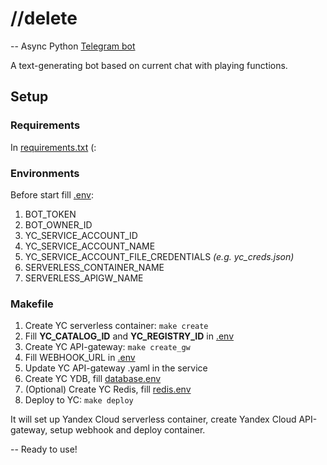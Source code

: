 # //delete
--  Async Python [Telegram bot](https://t.me/d1pq_bot)

A text-generating bot based on current chat with playing functions.

## Setup
### Requirements
In [requirements.txt](requirements.txt) (:

### Environments
Before start fill [.env](.env.example):
1. BOT_TOKEN
2. BOT_OWNER_ID
3. YC_SERVICE_ACCOUNT_ID
4. YC_SERVICE_ACCOUNT_NAME
5. YC_SERVICE_ACCOUNT_FILE_CREDENTIALS *(e.g. yc_creds.json)*
6. SERVERLESS_CONTAINER_NAME
7. SERVERLESS_APIGW_NAME

### Makefile
1. Create YC serverless container: <code>make create</code>
2. Fill **YC_CATALOG_ID** and **YC_REGISTRY_ID** in [.env](.env.example)
3. Create YC API-gateway: <code>make create_gw</code>
4. Fill WEBHOOK_URL in [.env](.env.example)
5. Update YC API-gateway .yaml in the service
6. Create YC YDB, fill [database.env](database.env.example) 
7. (Optional) Create YC Redis, fill [redis.env](redis.env.example)
8. Deploy to YC: <code>make deploy</code>

It will set up Yandex Cloud serverless container, create Yandex Cloud API-gateway, setup webhook and deploy container.

-- Ready to use!
